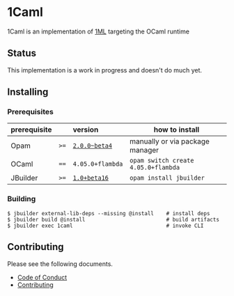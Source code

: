 # 1Caml

1Caml is an implementation of [1ML](https://people.mpi-sws.org/~rossberg/1ml/) targeting the OCaml runtime

## Status

This implementation is a work in progress and doesn't do much yet.

## Installing

### Prerequisites

| prerequisite | | version | how to install |
|-|-|:-|-|
| Opam | `>=` | [`2.0.0~beta4`](https://github.com/ocaml/opam/releases/tag/2.0.0-beta4) | manually or via package manager |
| OCaml | `==` | `4.05.0+flambda` | `opam switch create 4.05.0+flambda` |
| JBuilder | `>=` | [`1.0+beta16`](https://github.com/janestreet/jbuilder/releases/tag/1.0%2Bbeta16) | `opam install jbuilder` |

### Building

```
$ jbuilder external-lib-deps --missing @install    # install deps
$ jbuilder build @install                          # build artifacts
$ jbuilder exec 1caml                              # invoke CLI
```

## Contributing

Please see the following documents.

- [Code of Conduct](CODE_OF_CONDUCT.md)
- [Contributing](CONTRIBUTING.md)